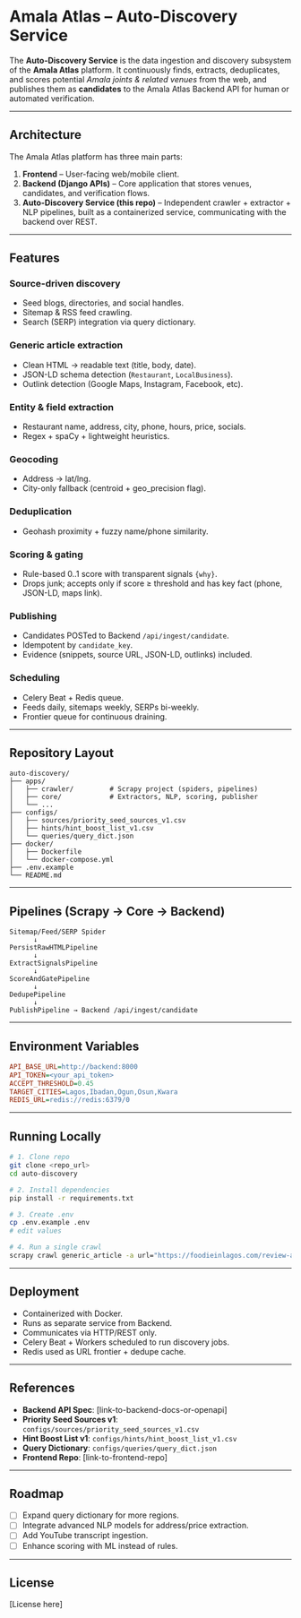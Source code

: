 # Amala Atlas – Auto-Discovery Service

The **Auto-Discovery Service** is the data ingestion and discovery subsystem of the **Amala Atlas** platform. It continuously finds, extracts, deduplicates, and scores potential *Amala joints & related venues* from the web, and publishes them as **candidates** to the Amala Atlas Backend API for human or automated verification.

---

## Architecture

The Amala Atlas platform has three main parts:

1. **Frontend** – User-facing web/mobile client.
2. **Backend (Django APIs)** – Core application that stores venues, candidates, and verification flows.
3. **Auto-Discovery Service (this repo)** – Independent crawler + extractor + NLP pipelines, built as a containerized service, communicating with the backend over REST.

---

## Features

### Source-driven discovery
- Seed blogs, directories, and social handles.
- Sitemap & RSS feed crawling.
- Search (SERP) integration via query dictionary.

### Generic article extraction
- Clean HTML → readable text (title, body, date).
- JSON-LD schema detection (`Restaurant`, `LocalBusiness`).
- Outlink detection (Google Maps, Instagram, Facebook, etc).

### Entity & field extraction
- Restaurant name, address, city, phone, hours, price, socials.
- Regex + spaCy + lightweight heuristics.

### Geocoding
- Address → lat/lng.
- City-only fallback (centroid + geo_precision flag).

### Deduplication
- Geohash proximity + fuzzy name/phone similarity.

### Scoring & gating
- Rule-based 0..1 score with transparent signals `{why}`.
- Drops junk; accepts only if score ≥ threshold and has key fact (phone, JSON-LD, maps link).

### Publishing
- Candidates POSTed to Backend `/api/ingest/candidate`.
- Idempotent by `candidate_key`.
- Evidence (snippets, source URL, JSON-LD, outlinks) included.

### Scheduling
- Celery Beat + Redis queue.
- Feeds daily, sitemaps weekly, SERPs bi-weekly.
- Frontier queue for continuous draining.

---

## Repository Layout

```
auto-discovery/
├── apps/
│   ├── crawler/         # Scrapy project (spiders, pipelines)
│   ├── core/            # Extractors, NLP, scoring, publisher
│   └── ...
├── configs/
│   ├── sources/priority_seed_sources_v1.csv
│   ├── hints/hint_boost_list_v1.csv
│   └── queries/query_dict.json
├── docker/
│   ├── Dockerfile
│   └── docker-compose.yml
├── .env.example
└── README.md
```

---

## Pipelines (Scrapy → Core → Backend)

```
Sitemap/Feed/SERP Spider
      ↓
PersistRawHTMLPipeline
      ↓
ExtractSignalsPipeline
      ↓
ScoreAndGatePipeline
      ↓
DedupePipeline
      ↓
PublishPipeline → Backend /api/ingest/candidate
```

---

## Environment Variables

```ini
API_BASE_URL=http://backend:8000
API_TOKEN=<your_api_token>
ACCEPT_THRESHOLD=0.45
TARGET_CITIES=Lagos,Ibadan,Ogun,Osun,Kwara
REDIS_URL=redis://redis:6379/0
```

---

## Running Locally

```bash
# 1. Clone repo
git clone <repo_url>
cd auto-discovery

# 2. Install dependencies
pip install -r requirements.txt

# 3. Create .env
cp .env.example .env
# edit values

# 4. Run a single crawl
scrapy crawl generic_article -a url="https://foodieinlagos.com/review-ajoke-alamala-plus-lagos/"
```

---

## Deployment

- Containerized with Docker.
- Runs as separate service from Backend.
- Communicates via HTTP/REST only.
- Celery Beat + Workers scheduled to run discovery jobs.
- Redis used as URL frontier + dedupe cache.

---

## References

- **Backend API Spec**: [link-to-backend-docs-or-openapi]
- **Priority Seed Sources v1**: `configs/sources/priority_seed_sources_v1.csv`
- **Hint Boost List v1**: `configs/hints/hint_boost_list_v1.csv`
- **Query Dictionary**: `configs/queries/query_dict.json`
- **Frontend Repo**: [link-to-frontend-repo]

---

## Roadmap

- ☐ Expand query dictionary for more regions.
- ☐ Integrate advanced NLP models for address/price extraction.
- ☐ Add YouTube transcript ingestion.
- ☐ Enhance scoring with ML instead of rules.

---

## License

[License here]
